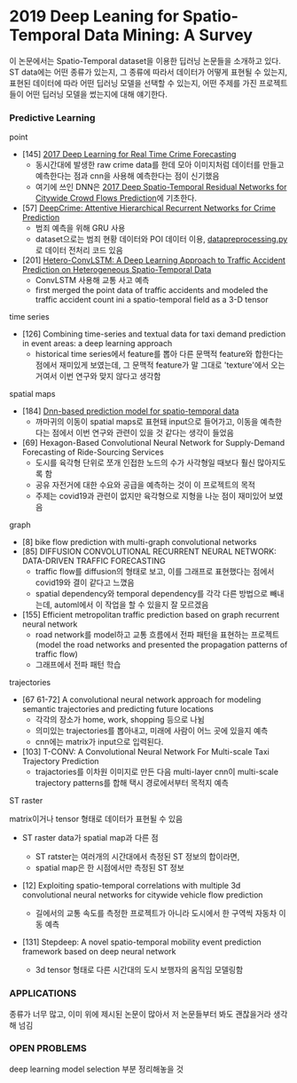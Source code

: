 # 2019 Deep Leaning for Spatio-Temporal Data Mining: A Survey

이 논문에서는 Spatio-Temporal dataset을 이용한 딥러닝 논문들을 소개하고 있다. ST data에는 어떤 종류가 있는지, 그 종류에 따라서 데이터가 어떻게 표현될 수 있는지, 표현된 데이터에 따라 어떤 딥러닝 모델을 선택할 수 있는지, 어떤 주제를 가진 프로젝트들이 어떤 딥러닝 모델을 썼는지에 대해 얘기한다.



### Predictive Learning

point

- [145] [2017 Deep Learning for Real Time Crime Forecasting](2017%20Deep%20Learning%20for%20Real%20Time%20Crime%20Forecasting.md)
  - 동시간대에 발생한 raw crime data를 한데 모아 이미지처럼 데이터를 만들고 예측한다는 점과 cnn을 사용해 예측한다는 점이 신기했음
  - 여기에 쓰인 DNN은 [2017 Deep Spatio-Temporal Residual Networks for Citywide Crowd Flows Prediction](2017%20Deep%20Spatio-Temporal%20Residual%20Networks%20for%20Citywide%20Crowd%20Flows%20Prediction.md)에 기초한다.
- [57] [DeepCrime: Attentive Hierarchical Recurrent Networks for Crime Prediction](2018%20DeepCrime%20Attentive%20Hierarchical%20Recurrent%20Networks%20for%20Crime%20Prediction.md)
  - 범죄 예측을 위해 GRU 사용
  - dataset으로는 범죄 현황 데이터와 POI 데이터 이용, [datapreprocessing.py](https://github.com/Prabhat1808/CrimePrediction/blob/master/Python%20code/datapreprocessing.py)로 데이터 전처리 코드 있음
- [201] [Hetero-ConvLSTM: A Deep Learning Approach to Traffic Accident Prediction on Heterogeneous Spatio-Temporal Data](2018%20Hetero-ConvLSTM%20A%20Deep%20Learning%20Approach%20to%20Traffic%20Accident%20Prediction%20on%20Heterogeneous%20Spatio-Temporal%20Data.md)
  - ConvLSTM 사용해 교통 사고 예측
  - first merged the point data of traffic accidents and modeled the traffic accident count ini a spatio-temporal field as a 3-D tensor



time series

- [126] Combining time-series and textual data for taxi demand prediction in event areas: a deep learning approach
  - historical time series에서 feature를 뽑아 다른 문맥적 feature와 합한다는 점에서 재미있게 보였는데, 그 문맥적 feature가 말 그대로 'texture'에서 오는 거여서 이번 연구와 맞지 않다고 생각함



spatial maps

- [184] [Dnn-based prediction model for spatio-temporal data](2016%20DNN-Based%20Prediction%20Model%20for%20Spatial-Temporal%20Data.md)
  - 까마귀의 이동이 spatial maps로 표현돼 input으로 들어가고, 이동을 예측한다는 점에서 이번 연구와 관련이 있을 것 같다는 생각이 들었음
- [69] Hexagon-Based Convolutional Neural Network for Supply-Demand Forecasting of Ride-Sourcing Services
  - 도시를 육각형 단위로 쪼개 인접한 노드의 수가 사각형일 때보다 훨신 많아지도록 함
  - 공유 자전거에 대한 수요와 공급을 예측하는 것이 이 프로젝트의 목적
  - 주제는 covid19과 관련이 없지만 육각형으로 지형을 나눈 점이 재미있어 보였음



graph

- [8] bike flow prediction with multi-graph convolutional networks
- [85] DIFFUSION CONVOLUTIONAL RECURRENT NEURAL NETWORK: DATA-DRIVEN TRAFFIC FORECASTING
  - traffic flow를 diffusion의 형태로 보고, 이를 그래프로 표현했다는 점에서 covid19와 결이 같다고 느꼈음
  - spatial dependency와 temporal dependency를 각각 다른 방법으로 빼내는데, automl에서 이 작업을 할 수 있을지 잘 모르겠음
- [155] Efficient metropolitan traffic prediction based on graph recurrent neural network
  - road network를 model하고 교통 흐름에서 전파 패턴을 표현하는 프로젝트 (model the road networks and presented the propagation patterns of traffic flow)
  - 그래프에서 전파 패턴 학습



trajectories

- [67 61-72] A convolutional neural network approach for modeling semantic trajectories and predicting future locations
  - 각각의 장소가 home, work, shopping 등으로 나뉨
  - 의미있는 trajectories를 뽑아내고, 미래에 사람이 어느 곳에 있을지 예측
  - cnn에는 matrix가 input으로 입력된다.
- [103] T-CONV: A Convolutional Neural Network For Multi-scale Taxi Trajectory Prediction
  - trajactories를 이차원 이미지로 만든 다음 multi-layer cnn이 multi-scale trajectory patterns를 합해 택시 경로에서부터 목적지 예측



ST raster

matrix이거나 tensor 형태로 데이터가 표현될 수 있음

- ST raster data가 spatial map과 다른 점
  - ST ratster는 여러개의 시간대에서 측정된 ST 정보의 합이라면,
  - spatial map은 한 시점에서만 측정된 ST 정보

- [12] Exploiting spatio-temporal correlations with multiple 3d convolutional neural networks for citywide vehicle flow prediction
  - 길에서의 교통 속도를 측정한 프로젝트가 아니라 도시에서 한 구역씩 자동차 이동 예측
- [131] Stepdeep: A novel spatio-temporal mobility event prediction framework based on deep neural network
  - 3d tensor 형태로 다른 시간대의 도시 보행자의 움직임 모델링함



### APPLICATIONS

종류가 너무 많고, 이미 위에 제시된 논문이 많아서 저 논문들부터 봐도 괜찮을거라 생각해 넘김



### OPEN PROBLEMS

deep learning model selection 부분 정리해놓을 것